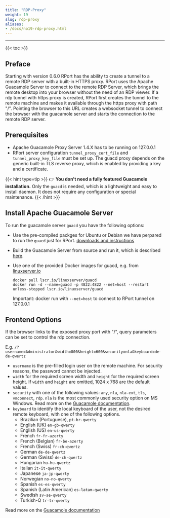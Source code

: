 ```yaml
---
title: "RDP-Proxy"
weight: 19
slug: rdp-proxy
aliases:
- /docs/no19-rdp-proxy.html
---
```

---
{{< toc >}}

## Preface

Starting with version 0.6.0 RPort has the ability to create a tunnel to a remote RDP server with a built-in HTTPS proxy.
RPort uses the Apache Guacamole Server to connect to the remote RDP Server, which brings the remote desktop into your
 browser without the need of an RDP viewer. If a rdp tunnel with https proxy is created, RPort first creates the tunnel
to the remote machine and makes it available through the https proxy with path "/". Pointing the browser to this URL
creates a websocket tunnel to connect the browser with the guacamole server and starts the connection to the remote RDP server.

## Prerequisites

* Apache Guacamole Proxy Server 1.4.X has to be running on 127.0.0.1
* RPort server configuration `tunnel_proxy_cert_file` and `tunnel_proxy_key_file` must be set up.
  The guacd proxy depends on the generic built-in TLS reverse proxy, which is enabled by providing a key and a certificate.

{{< hint type=tip >}}
👉 **You don't need a fully featured Guacamole installation.** Only the `guacd` is needed, which is a lightweight and
easy to install daemon. It does not require any configuration or special maintenance.
{{< /hint >}}

## Install Apache Guacamole Server

To run the guacamole server `guacd` you have the following options:

* Use the pre-compiled packges for Ubuntu or Debian we have perpared to run the `guacd` just for RPort.
  [downloads and instructions](https://bitbucket.org/cloudradar/rport-guacamole/src/main/)
* Build the Guacamole Server from source and run it, which is described
  [here](http://guacamole.incubator.apache.org/doc/gug/installing-guacamole.html).
* Use one of the provided Docker images for guacd,
  e.g. from [linuxserver.io](https://docs.linuxserver.io/images/docker-guacd)

  ```shell
  docker pull lscr.io/linuxserver/guacd
  docker run -d --name=guacd -p 4822:4822 --net=host --restart unless-stopped lscr.io/linuxserver/guacd
  ```

  Important: docker run with `--net=host` to connect to RPort tunnel on 127.0.0.1

## Frontend Options

If the browser links to the exposed proxy port with "/", query parameters can be set to control the rdp connection.

E.g. `/?username=Administrator&width=800&height=600&security=nla&keyboard=de-de-qwertz`

* `username` is the pre-filled login user on the remote machine. For security reasons, the password cannot be injected.
* `width` for the required screen width and `height` for the required screen height. If `width` and `height` are omitted,
  1024 x 768 are the default values.
* `security` with one of the following values: `any`, `nla`, `nla-ext`, `tls`, `vmconnect`, `rdp`.
  `nla` is the most commonly used security option on MS Windows. Read more on the
  [Guacamole documentation](https://guacamole.apache.org/doc/gug/configuring-guacamole.html#authentication-and-security).
* `keyboard` to identify the local keyboard of the user, not the desired remote keyboard, with one of the following options.
  * Brazilian (Portuguese), `pt-br-qwerty`
  * English (UK) `en-gb-qwerty`
  * English (US) `en-us-qwerty`
  * French `fr-fr-azerty`
  * French (Belgian) `fr-be-azerty`
  * French (Swiss) `fr-ch-qwertz`
  * German `de-de-qwertz`
  * German (Swiss) `de-ch-qwertz`
  * Hungarian `hu-hu-qwertz`
  * Italian `it-it-qwerty`
  * Japanese `ja-jp-qwerty`
  * Norwegian `no-no-qwerty`
  * Spanish `es-es-qwerty`
  * Spanish (Latin American) `es-latam-qwerty`
  * Swedish `sv-se-qwerty`
  * Turkish-Q `tr-tr-qwerty`

Read more on the [Guacamole documentation](https://guacamole.apache.org/doc/gug/configuring-guacamole.html#session-settings)
